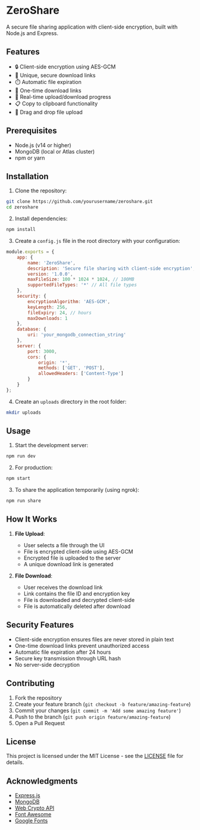 # ZeroShare

A secure file sharing application with client-side encryption, built with Node.js and Express.

## Features

- 🔒 Client-side encryption using AES-GCM
- 🔗 Unique, secure download links
- ⏱️ Automatic file expiration
- 🚫 One-time download links
- 🔄 Real-time upload/download progress
- 📋 Copy to clipboard functionality
- 🎯 Drag and drop file upload

## Prerequisites

- Node.js (v14 or higher)
- MongoDB (local or Atlas cluster)
- npm or yarn

## Installation

1. Clone the repository:
```bash
git clone https://github.com/yourusername/zeroshare.git
cd zeroshare
```

2. Install dependencies:
```bash
npm install
```

3. Create a `config.js` file in the root directory with your configuration:
```javascript
module.exports = {
    app: {
        name: 'ZeroShare',
        description: 'Secure file sharing with client-side encryption',
        version: '1.0.0',
        maxFileSize: 100 * 1024 * 1024, // 100MB
        supportedFileTypes: '*' // All file types
    },
    security: {
        encryptionAlgorithm: 'AES-GCM',
        keyLength: 256,
        fileExpiry: 24, // hours
        maxDownloads: 1
    },
    database: {
        uri: 'your_mongodb_connection_string'
    },
    server: {
        port: 3000,
        cors: {
            origin: '*',
            methods: ['GET', 'POST'],
            allowedHeaders: ['Content-Type']
        }
    }
};
```

4. Create an `uploads` directory in the root folder:
```bash
mkdir uploads
```

## Usage

1. Start the development server:
```bash
npm run dev
```

2. For production:
```bash
npm start
```

3. To share the application temporarily (using ngrok):
```bash
npm run share
```

## How It Works

1. **File Upload**:
   - User selects a file through the UI
   - File is encrypted client-side using AES-GCM
   - Encrypted file is uploaded to the server
   - A unique download link is generated

2. **File Download**:
   - User receives the download link
   - Link contains the file ID and encryption key
   - File is downloaded and decrypted client-side
   - File is automatically deleted after download

## Security Features

- Client-side encryption ensures files are never stored in plain text
- One-time download links prevent unauthorized access
- Automatic file expiration after 24 hours
- Secure key transmission through URL hash
- No server-side decryption

## Contributing

1. Fork the repository
2. Create your feature branch (`git checkout -b feature/amazing-feature`)
3. Commit your changes (`git commit -m 'Add some amazing feature'`)
4. Push to the branch (`git push origin feature/amazing-feature`)
5. Open a Pull Request

## License

This project is licensed under the MIT License - see the [LICENSE](LICENSE) file for details.

## Acknowledgments

- [Express.js](https://expressjs.com/)
- [MongoDB](https://www.mongodb.com/)
- [Web Crypto API](https://developer.mozilla.org/en-US/docs/Web/API/Web_Crypto_API)
- [Font Awesome](https://fontawesome.com/)
- [Google Fonts](https://fonts.google.com/) 
